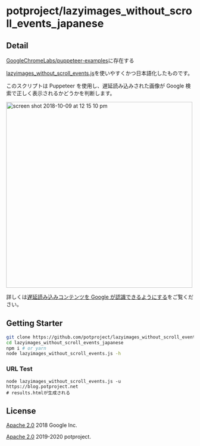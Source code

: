 # potproject/lazyimages_without_scroll_events_japanese

## Detail

[GoogleChromeLabs/puppeteer-examples](https://github.com/GoogleChromeLabs/puppeteer-examples)に存在する

[lazyimages_without_scroll_events.js](./lazyimages_without_scroll_events.js)を使いやすくかつ日本語化したものです。

このスクリプトは Puppeteer を使用し、遅延読み込みされた画像が Google 検索で正しく表示されるかどうかを判断します。

<img width="500" alt="screen shot 2018-10-09 at 12 15 10 pm" src="https://user-images.githubusercontent.com/238208/46697053-98aa5e80-cbc8-11e8-91c3-d5cf7937f3f7.png">

詳しくは[遅延読み込みコンテンツを Google が認識できるようにする](https://developers.google.com/search/docs/guides/lazy-loading)をご覧ください。

## Getting Starter

```sh
git clone https://github.com/potproject/lazyimages_without_scroll_events_japanese
cd lazyimages_without_scroll_events_japanese
npm i # or yarn
node lazyimages_without_scroll_events.js -h
```

### URL Test

```
node lazyimages_without_scroll_events.js -u https://blog.potproject.net
# results.htmlが生成される
```

## License

[Apache 2.0](./LICENSE) 2018 Google Inc.

[Apache 2.0](./LICENSE) 2019-2020 potproject.
